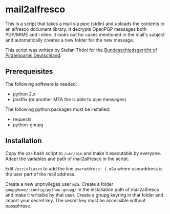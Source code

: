 # mail2alfresco

This is a script that takes a mail via pipe (stdin) and uploads the contents to an alfresco document library. It decrypts OpenPGP messages both PGP/MIME and i
nline. It looks out for cases mentioned in the mail's subject and automatically creates a new folder for the new message.

This script was written by Stefan Thöni for the [Bundesschiedsgericht of Piratenpartei Deutschland](https://bsg.piratenpartei.de).

## Prerequeisites

The following software is needed:
- python 2.x
- postfix (or another MTA the is able to pipe messages)

The following python packages must be installed:
- requests
- python-gnupg

## Installation

Copy the `m2a` bash script to `/usr/bin` and make it executable by everyone. Adapt the variables and path of mail2alfresco in the script.

Edit `/etc/aliases` to add the line `useraddress: | m2a` where useraddress is the user part of the mail address.

Create a new unprivileges user `m2a`. Create a folder `gnupghome/.config/python-gnupg/` in the installation path of mail2alfresco and make it writable by that user. Create a gnupg keyring in that folder and import your secret key. The secret key must be accessible without passphrase.


